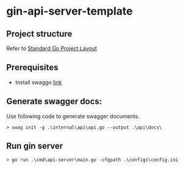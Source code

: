 # gin-api-server-template

## Project structure
Refer to [Standard Go Project Layout](https://github.com/golang-standards/project-layout)

## Prerequisites
- Install swaggo [link](https://github.com/swaggo/swag)

## Generate swagger docs:
Use following code to generate swagger documents.
```
> swag init -g .\internal\api\api.go --output .\api\docs\
```

## Run gin server
```
> go run .\cmd\api-server\main.go -cfgpath .\configs\config.ini
```
